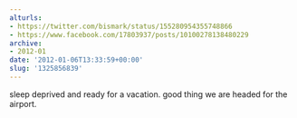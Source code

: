 ```yaml
---
alturls:
- https://twitter.com/bismark/status/155280954355748866
- https://www.facebook.com/17803937/posts/10100278138480229
archive:
- 2012-01
date: '2012-01-06T13:33:59+00:00'
slug: '1325856839'
---
```


sleep deprived and ready for a vacation. good thing we are headed for the airport.

